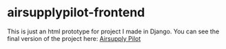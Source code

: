 # airsupplypilot-frontend

This is just an html prototype for project I made in Django. You can see the final version of the project here: [Airsupply Pilot](https://github.com/alifarooqi/airsupply-pilot)

